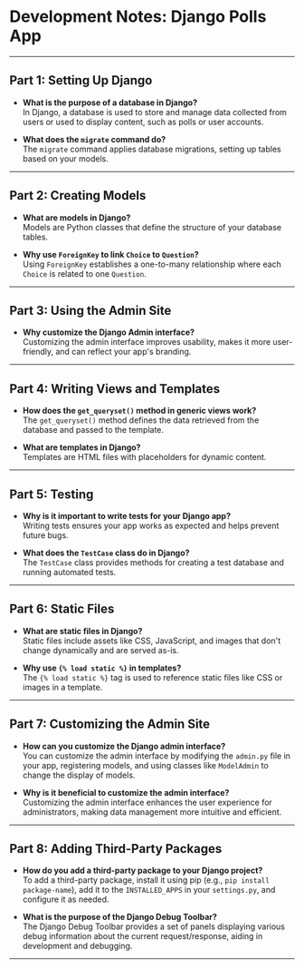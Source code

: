 # Development Notes: Django Polls App

---

## Part 1: Setting Up Django

- **What is the purpose of a database in Django?**  
  In Django, a database is used to store and manage data collected from users or used to display content, such as polls or user accounts.

- **What does the `migrate` command do?**  
  The `migrate` command applies database migrations, setting up tables based on your models.

---

## Part 2: Creating Models

- **What are models in Django?**  
  Models are Python classes that define the structure of your database tables.

- **Why use `ForeignKey` to link `Choice` to `Question`?**  
  Using `ForeignKey` establishes a one-to-many relationship where each `Choice` is related to one `Question`.

---

## Part 3: Using the Admin Site

- **Why customize the Django Admin interface?**  
  Customizing the admin interface improves usability, makes it more user-friendly, and can reflect your app's branding.

---

## Part 4: Writing Views and Templates

- **How does the `get_queryset()` method in generic views work?**  
  The `get_queryset()` method defines the data retrieved from the database and passed to the template.

- **What are templates in Django?**  
  Templates are HTML files with placeholders for dynamic content.

---

## Part 5: Testing

- **Why is it important to write tests for your Django app?**  
  Writing tests ensures your app works as expected and helps prevent future bugs.

- **What does the `TestCase` class do in Django?**  
  The `TestCase` class provides methods for creating a test database and running automated tests.

---

## Part 6: Static Files

- **What are static files in Django?**  
  Static files include assets like CSS, JavaScript, and images that don't change dynamically and are served as-is.

- **Why use `{% load static %}` in templates?**  
  The `{% load static %}` tag is used to reference static files like CSS or images in a template.

---

## Part 7: Customizing the Admin Site

- **How can you customize the Django admin interface?**  
  You can customize the admin interface by modifying the `admin.py` file in your app, registering models, and using classes like `ModelAdmin` to change the display of models.

- **Why is it beneficial to customize the admin interface?**  
  Customizing the admin interface enhances the user experience for administrators, making data management more intuitive and efficient.

---

## Part 8: Adding Third-Party Packages

- **How do you add a third-party package to your Django project?**  
  To add a third-party package, install it using pip (e.g., `pip install package-name`), add it to the `INSTALLED_APPS` in your `settings.py`, and configure it as needed.

- **What is the purpose of the Django Debug Toolbar?**  
  The Django Debug Toolbar provides a set of panels displaying various debug information about the current request/response, aiding in development and debugging.

---
